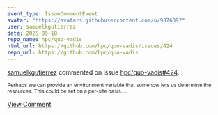 ```yaml
---
event_type: IssueCommentEvent
avatar: "https://avatars.githubusercontent.com/u/987639?"
user: samuelkgutierrez
date: 2025-09-18
repo_name: hpc/quo-vadis
html_url: https://github.com/hpc/quo-vadis/issues/424
repo_url: https://github.com/hpc/quo-vadis
---
```


<a href='https://github.com/samuelkgutierrez' target='_blank'>samuelkgutierrez</a> commented on issue <a href='https://github.com/hpc/quo-vadis/issues/424' target='_blank'>hpc/quo-vadis#424</a>.

<small>Perhaps we can provide an environment variable that somehow lets us determine the resources. This could be set on a per-site basis....</small>

<a href='https://github.com/hpc/quo-vadis/issues/424' target='_blank'>View Comment</a>